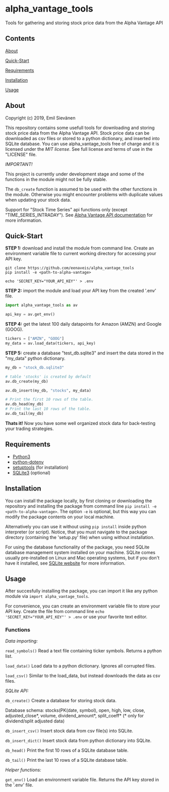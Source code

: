 # alpha_vantage_tools
Tools for gathering and storing stock price data from the Alpha Vantage API

## Contents
[About](#about)

[Quick-Start](#quick-start)

[Requirements](#requirements)

[Installation](#installation)

[Usage](#usage)

## About
Copyright (c) 2019, Emil Sievänen

This repository contains some usefull tools for downloading and storing stock price data from the Alpha Vantage API. Stock price data can be downloaded as csv files or stored to a python dictionary, and inserted into SQLite database. You can use alpha_vantage_tools free of charge and it is licensed under the *MIT license*. See full license and terms of use in the "LICENSE" file.

*IMPORTANT!*

   This project is currently under development stage and some of the functions in the module might not be fully stable.

   The `db_create` function is assumed to be used with the other functions in the module. Otherwise you might encounter problems with duplicate values when updating your stock data.

   Support for "Stock Time Series" api functions only (except "TIME_SERIES_INTRADAY"). See [Alpha Vantage API documentation](https://www.alphavantage.co/documentation/) for more information.

## Quick-Start

**STEP 1:** download and install the module from command line. Create an environment variable file to current working directory for accessing your API key.
```
git clone https://github.com/eenaveis/alpha_vantage_tools
pip install -e <path-to-alpha-vantage>

echo 'SECRET_KEY="YOUR_API_KEY"' > .env
```

**STEP 2:** import the module and load your API key from the created '.env' file.
```python
import alpha_vantage_tools as av

api_key = av.get_env()
```

**STEP 4:** get the latest 100 daily datapoints for Amazon (AMZN) and Google (GOOG).
```python
tickers = ["AMZN", "GOOG"]
my_data = av.load_data(tickers, api_key)
```

**STEP 5:** create a database "test_db.sqlite3" and insert the data stored in the "my_data" python dictionary.
```python
my_db = "stock_db.sqlite3"

# table 'stocks' is created by default
av.db_create(my_db)

av.db_insert(my_db, "stocks", my_data)

# Print the first 10 rows of the table.
av.db_head(my_db)
# Print the last 10 rows of the table.
av.db_tail(my_db)
```

**Thats it!** Now you have some well organized stock data for back-testing your trading strategies.

## Requirements
  * [Python3](https://www.python.org/downloads/)
  * [python-dotenv](https://github.com/theskumar/python-dotenv)
  * [setuptools](https://github.com/pypa/setuptools) (for installation)
  * [SQLite3](https://sqlite.org/index.html) (optional)

## Installation
You can install the package locally, by first cloning or downloading the repository and installing the package from command line `pip install -e <path-to-alpha-vantage>`. The option `-e` is optional, but this way you can modify the package contents on your local machine.

Alternatively you can use it without using `pip install` inside python interpreter (or script). Notice, that you must navigate to the package directory (containing the 'setup.py' file) when using without installation.

For using the database functionality of the package, you need SQLite database management system installed on your machine. SQLite comes usually pre-installed on Linux and Mac operating systems, but if you don't have it installed, see [SQLite website](https://sqlite.org/quickstart.html) for more information.

## Usage
After succesfully installing the package, you can import it like any python module via `import alpha_vantage_tools`.

For convenience, you can create an environment variable file to store your API key. Create the file from command line `echo 'SECRET_KEY="YOUR_API_KEY"' > .env` or use your favorite text editor.

### Functions

*Data importing:*

`read_symbols()`
  Read a text file containing ticker symbols. Returns a python list.

`load_data()`
  Load data to a python dictionary. Ignores all corrupted files.

`load_csv()`
  Similar to the load_data, but instead downloads the data as csv files.


*SQLite API:*

`db_create()`
  Create a database for storing stock data.

  Database schema: 
  stocks(PK(date, symbol), open, high, low, close, adjusted_close*, volume, dividend_amount*, split_coeff*
  (* only for dividend/split adjusted data)

`db_insert_csv()`
  Insert stock data from csv file(s) into SQLite.

`db_insert_dict()`
  Insert stock data from python dictionary into SQLite.

`db_head()`
  Print the first 10 rows of a SQLite database table.

`db_tail()`
  Print the last 10 rows of a SQLite database table.


*Helper functions:*

`get_env()`
  Load an environment variable file. Returns the API key stored in the '.env' file.